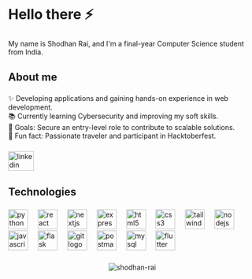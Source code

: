 <h1 align="left">Hello there ⚡</h1>

###

<p align="left">My name is Shodhan Rai, and I'm a final-year Computer Science student from India.</p>

###

<h2 align="left">About me</h2>

###

<p align="left">✨ Developing applications and gaining hands-on experience in web development.<br>📚 Currently learning Cybersecurity and improving my soft skills.<br>🎯 Goals: Secure an entry-level role to contribute to scalable solutions.<br>🎲 Fun fact: Passionate traveler and participant in Hacktoberfest.</p>


###

<div align="left">
  <a href="https://www.linkedin.com/in/shodhanrai/" target="_blank">
    <img src="https://raw.githubusercontent.com/maurodesouza/profile-readme-generator/master/src/assets/icons/social/linkedin/default.svg" width="52" height="40" alt="linkedin logo" />
  </a>
</div>


###

<h2 align="left">Technologies</h2>

###

<div align="left">
  <img src="https://skillicons.dev/icons?i=py" height="40" alt="python logo"  />
  <img width="12" />
  <img src="https://skillicons.dev/icons?i=react" height="40" alt="react logo"  />
  <img width="12" />
  <img src="https://skillicons.dev/icons?i=nextjs" height="40" alt="nextjs logo"  />
  <img width="12" />
  <img src="https://skillicons.dev/icons?i=express" height="40" alt="express logo"  />
  <img width="12" />
  <img src="https://cdn.simpleicons.org/html5/E34F26" height="40" alt="html5 logo"  />
  <img width="12" />
  <img src="https://cdn.simpleicons.org/css3/1572B6" height="40" alt="css3 logo"  />
  <img width="12" />
  <img src="https://cdn.simpleicons.org/tailwindcss/06B6D4" height="40" alt="tailwindcss logo"  />
  <img width="12" />
  <img src="https://skillicons.dev/icons?i=nodejs" height="40" alt="nodejs logo"  />
  <img width="12" />
  <img src="https://skillicons.dev/icons?i=js" height="40" alt="javascript logo"  />
  <img width="12" />
  <img src="https://skillicons.dev/icons?i=flask" height="40" alt="flask logo"  />
  <img width="12" />
  <img src="https://skillicons.dev/icons?i=git" height="40" alt="git logo"  />
  <img width="12" />
  <img src="https://skillicons.dev/icons?i=postman" height="40" alt="postman logo"  />
  <img width="12" />
  <img src="https://cdn.jsdelivr.net/gh/devicons/devicon/icons/mysql/mysql-original.svg" height="40" alt="mysql logo"  />
  <img width="12" />
  <img src="https://cdn.jsdelivr.net/gh/devicons/devicon/icons/flutter/flutter-original.svg" height="40" alt="flutter logo"  />
</div>

###


<!-- <p><img align="left" src="https://github-readme-stats.vercel.app/api/top-langs?username=shodhan-rai&show_icons=true&locale=en&layout=compact" alt="shodhan-rai" /></p> -->

<div align="center">  
    <p><img src="https://github-readme-streak-stats.herokuapp.com/?user=shodhan-rai&" alt="shodhan-rai" /></p>
</div>



###
